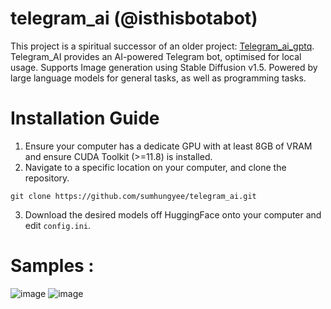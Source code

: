 # telegram_ai (@isthisbotabot)
This project is a spiritual successor of an older project: [Telegram_ai_gptq](https://github.com/sumhungyee/telegram_ai_gptq).
Telegram_AI provides an AI-powered Telegram bot, optimised for local usage. Supports Image generation using Stable Diffusion v1.5.
Powered by large language models for general tasks, as well as programming tasks.

# Installation Guide
1. Ensure your computer has a dedicate GPU with at least 8GB of VRAM and ensure CUDA Toolkit (>=11.8) is installed.
2. Navigate to a specific location on your computer, and clone the repository.
```
git clone https://github.com/sumhungyee/telegram_ai.git
```
3. Download the desired models off HuggingFace onto your computer and edit `config.ini`.

# Samples :
![image](https://github.com/sumhungyee/telegram_ai/assets/113227987/607812c8-9180-40f9-8240-c90c90430968)
![image](https://github.com/sumhungyee/telegram_ai/assets/113227987/85fbee65-87ad-4ea3-941a-8a32e87caaf5)


